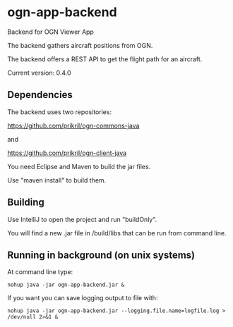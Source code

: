 # ogn-app-backend
Backend for OGN Viewer App

The backend gathers aircraft positions from OGN.

The backend offers a REST API to get the flight path for an aircraft.

Current version: 0.4.0


## Dependencies
The backend uses two repositories:

https://github.com/prikril/ogn-commons-java

and

https://github.com/prikril/ogn-client-java

You need Eclipse and Maven to build the jar files.

Use "maven install" to build them.

## Building
Use IntelliJ to open the project and run "buildOnly".

You will find a new .jar file in /build/libs that can be run from command line.

## Running in background (on unix systems)
At command line type:

``nohup java -jar ogn-app-backend.jar &``

If you want you can save logging output to file with:

``nohup java -jar ogn-app-backend.jar --logging.file.name=logfile.log > /dev/null 2>&1 &``

